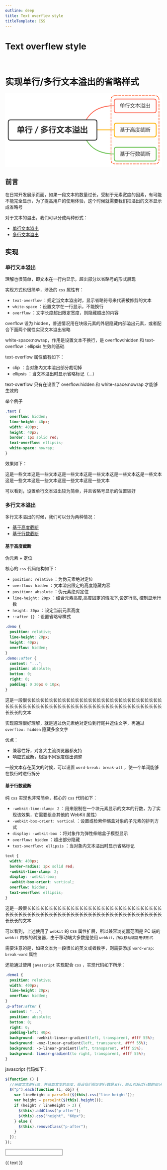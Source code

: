 ```yaml
---
outline: deep
title: Text overflew style
titleTemplate: CSS
---
```


# Text overflew style

<br>
<h1>实现单行/多行文本溢出的省略样式</h1>

![Text overflew style](./images/overflow_style.png)

## 前言

在日常开发展示页面，如果一段文本的数量过长，受制于元素宽度的因素，有可能不能完全显示，为了提高用户的使用体验，这个时候就需要我们把溢出的文本显示成省略号

对于文本的溢出，我们可以分成两种形式：

- [单行文本溢出](#单行文本溢出)
- [多行文本溢出](#多行文本溢出)

## 实现

### 单行文本溢出

理解也很简单，即文本在一行内显示，超出部分以省略号的形式展现

实现方式也很简单，涉及的 `css` 属性有：

- `text-overflow` ：规定当文本溢出时，显示省略符号来代表被修剪的文本
- `white-space` ：设置文字在一行显示，不能换行
- `overflow` ：文字长度超出限定宽度，则隐藏超出的内容

overflow 设为 hidden，普通情况用在块级元素的外层隐藏内部溢出元素，或者配合下面两个属性实现文本溢出省略

white-space:nowrap，作用是设置文本不换行，是 overflow:hidden 和 text-overflow：ellipsis 生效的基础

text-overflow 属性值有如下：

- clip ：当对象内文本溢出部分裁切掉
- ellipsis ：当文本溢出时显示省略标记（...）

text-overflow 只有在设置了 overflow:hidden 和 white-space:nowrap 才能够生效的

举个例子

```css
.text {
  overflow: hidden;
  line-height: 40px;
  width: 400px;
  height: 40px;
  border: 1px solid red;
  text-overflow: ellipsis;
  white-space: nowrap;
}
```

效果如下：

<p :class="$style.text">
这是一些文本这是一些文本这是一些文本这是一些文本这是一些文本这是一些文本这是一些文本这是一些文本这是一些文本这是一些文本
</p>

可以看到，设置单行文本溢出较为简单，并且省略号显示的位置较好

### 多行文本溢出

多行文本溢出的时候，我们可以分为两种情况：

- [基于高度截断](#基于高度截断)
- [基于行数截断](#基于行数截断)

#### 基于高度截断

伪元素 + 定位

核心的 `css` 代码结构如下：

- `position: relative` ：为伪元素绝对定位
- `overflow: hidden` ：文本溢出限定的高度隐藏内容
- `position: absolute` ：伪元素绝对定位
- `line-height: 20px` ：结合元素高度,高度固定的情况下,设定行高, 控制显示行数
- `height: 30px` ：设定当前元素高度
- `::after {}` ：设置省略号样式

```css
.demo {
  position: relative;
  line-height: 20px;
  height: 40px;
  overflow: hidden;
}
.demo::after {
  content: "...";
  position: absolute;
  bottom: 0;
  right: 0;
  padding: 0 20px 0 10px;
}
```

<div :class='$style.demo'>这是一段很长长长长长长长长长长长长长长长长长长长长长长长长长长长长长长长长长长长长长长长长长长长长长长长长长长长长长长长长长长长长长长长长长长长长长长的文本</div>

实现原理很好理解，就是通过伪元素绝对定位到行尾并遮住文字，再通过 `overflow: hidden` 隐藏多余文字

优点：

- 兼容性好，对各大主流浏览器都支持
- 响应式截断，根据不同宽度做出调整

一般文本存在英文的时候，可以设置 `word-break: break-all` ，使一个单词能够在换行时进行拆分

#### 基于行数截断

纯 `css` 实现也非常简单，核心的 `css` 代码如下：

- `-webkit-line-clamp: 2` ：用来限制在一个块元素显示的文本的行数，为了实现该效果，它需要组合其他的 WebKit 属性）
- `-webkit-box-orient: vertical` ：设置或检索伸缩盒对象的子元素的排列方式
- `display: -webkit-box` ：将对象作为弹性伸缩盒子模型显示
- `overflow: hidden` ：超出部分隐藏
- `text-overflow: ellipsis` ：当对象内文本溢出时显示省略标记

```css
text {
  width: 400px;
  border-radius: 1px solid red;
  -webkit-line-clamp: 2;
  display: -webkit-box;
  -webkit-box-orient: vertical;
  overflow: hidden;
  text-overflow: ellipsis;
}
```

<div :class='$style.text1'>这是一段很长长长长长长长长长长长长长长长长长长长长长长长长长长长长长长长长长长长长长长长长长长长长长长长长长长长长长长长长长长长长长长长长长长长长长长的文本</div>

可以看到，上述使用了 `webkit` 的 `CSS` 属性扩展，所以兼容浏览器范围是 PC 端的 `webkit` 内核的浏览器，由于移动端大多数是使用 `webkit，所以移动端常用该形式`

需要注意的是，如果文本为一段很长的英文或者数字，则需要添加 `word-wrap: break-word` 属性

还能通过使用 `javascript` 实现配合 `css` ，实现代码如下所示：

```css
.demo1 {
  position: relative;
  width: 400px;
  line-height: 20px;
  overflow: hidden;
}
.p-after:after {
  content: "...";
  position: absolute;
  bottom: 0;
  right: 0;
  padding-left: 40px;
  background: -webkit-linear-gradient(left, transparent, #fff 55%);
  background: -moz-linear-gradient(left, transparent, #fff 55%);
  background: -o-linear-gradient(left, transparent, #fff 55%);
  background: linear-gradient(to right, transparent, #fff 55%);
}
```

javascript 代码如下：

```js
$(function () {
  //获取文本的行高，并获取文本的高度，假设我们规定的行数是五行，那么对超过行数的部分进行限制高度，并加上省略号
  $("p").each(function (i, obj) {
    var lineHeight = parseInt($(this).css("line-height"));
    var height = parseInt($(this).height());
    if (height / lineHeight > 3) {
      $(this).addClass("p-after");
      $(this).css("height", "60px");
    } else {
      $(this).removeClass("p-after");
    }
  });
});
```

<input v-model="text"/>

<p id="demo1" :class='$style.demo1' >{{ text }}</p>

<script setup lang="ts"> 
import { ref, onMounted, watch } from 'vue'

const text = ref('这是一段很长长长长长长长长长长长长长长长长长长长长长长长长长长长长长长长长长长长长长长长长长长长长长长长长长长长长长长长长长长长长长长长长长长长长长长的文本')

onMounted(() => {
  const p = document.getElementById('demo1')
  const styleMap = p.computedStyleMap();
  const lineHieght = styleMap.get('line-height').value;
  const height = p.clientHeight;
  if(height / lineHieght > 2) {
    p.classList.add('p-after')
    p.style.height = '60px'
  } else {
    p.classList.remove('p-after')
  }
})
</script>

<style module lang="scss">
  .text {
    overflow: hidden;
    line-height: 30px;
    width: 400px;
    height: 30px;
    border: 1px solid red;
    text-overflow: ellipsis;
    white-space: nowrap;
  }

  .demo {
    position: relative;
    line-height: 20px;
    height: 40px;
    overflow: hidden;
    border: 1px solid red;
  }
  .demo::after {
    content: "...";
    position: absolute;
    bottom: 0;
    right: 0;
    padding: 0 10px 0 10px;
  }

  .text1 {
    width: 400px;
    border-radius: 1px solid red;
    -webkit-line-clamp: 2;
    display: -webkit-box;
    -webkit-box-orient: vertical;
    overflow: hidden;
    text-overflow: ellipsis;
    border: 1px solid red;
  }

  .demo1 {
    position: relative;
    width: 400px;
    overflow: hidden;
    border: 1px solid red;
  }
  
</style>
<style>
  .p-after:after {
    content: "...";
    position: absolute;
    bottom: 0;
    right: 0;
    padding-left: 40px;
    background: -webkit-linear-gradient(left, transparent, #fff 55%);
    background: -moz-linear-gradient(left, transparent, #fff 55%);
    background: -o-linear-gradient(left, transparent, #fff 55%);
    background: linear-gradient(to right, transparent, #fff 55%);
  }
  </style>

